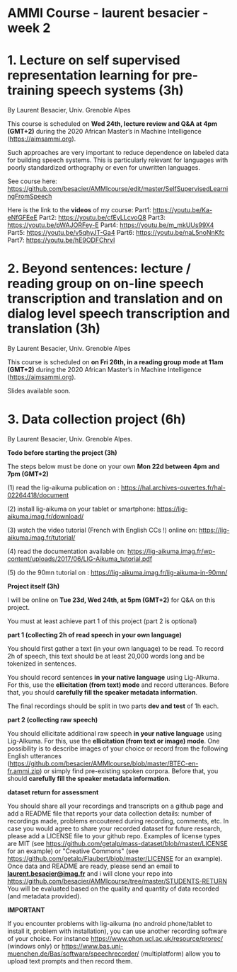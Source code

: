 # AMMI Course - laurent besacier - week 2

# 1. Lecture on self supervised representation learning for pre-training speech systems (3h)

By Laurent Besacier, Univ. Grenoble Alpes

This course is scheduled on **Wed 24th, lecture review and Q&A at 4pm (GMT+2)** during the 2020 African Master’s in Machine Intelligence (https://aimsammi.org). 

Such approaches are very important to reduce dependence on labeled data for building speech systems. This is particularly relevant for languages with poorly standardized orthography or even for unwritten languages. 

See course here: https://github.com/besacier/AMMIcourse/edit/master/SelfSupervisedLearningFromSpeech

Here is the link to the **videos** of my course:
Part1: https://youtu.be/Ka-eNfGFEeE
Part2: https://youtu.be/cfEyLLcvoQ8 
Part3: https://youtu.be/pWAJORFey-E 
Part4: https://youtu.be/m_mkUUs99X4
Part5: https://youtu.be/v5qhyJT-Ga4 
Part6: https://youtu.be/naL5noNnKfc 
Part7: https://youtu.be/hE9ODFChrvI 


# 2. Beyond sentences: lecture / reading group on on-line speech transcription and translation and on dialog level speech transcription and translation (3h)

By Laurent Besacier, Univ. Grenoble Alpes

This course is scheduled on **on Fri 26th, in a reading group mode at 11am (GMT+2)** during the 2020 African Master’s in Machine Intelligence (https://aimsammi.org). 

Slides available soon.

# 3. Data collection project (6h)

By Laurent Besacier, Univ. Grenoble Alpes. 

**Todo before starting the project (3h)**

The steps below must be done on your own **Mon 22d between 4pm and 7pm (GMT+2)**

(1) read the lig-aikuma publication on : https://hal.archives-ouvertes.fr/hal-02264418/document 

(2) install lig-aikuma on your tablet or smartphone: https://lig-aikuma.imag.fr/download/

(3) watch the video tutorial (French with English CCs !) online on: https://lig-aikuma.imag.fr/tutorial/
 
(4) read the documentation available on: https://lig-aikuma.imag.fr/wp-content/uploads/2017/06/LIG-Aikuma_tutorial.pdf

(5) do the 90mn tutorial on : https://lig-aikuma.imag.fr/lig-aikuma-in-90mn/ 


**Project itself (3h)**

I will be online on **Tue 23d, Wed 24th, at 5pm (GMT+2)** for Q&A on this project. 

You must at least achieve part 1 of this project (part 2 is optional)

**part 1 (collecting 2h of read speech in your own language)**

You should first gather a text (in your own language) to be read. To record 2h of speech, this text should be at least 20,000 words long and be tokenized in sentences.

You should record sentences **in your native language** using Lig-AIkuma. For this, use the **ellicitation (from text) mode** and record utterances. Before that, you should **carefully fill the speaker metadata information**.

The final recordings should be split in two parts **dev and test** of 1h each.

**part 2 (collecting raw speech)**

You should ellicitate additional raw speech **in your native language** using Lig-AIkuma. For this, use the **ellicitation (from text or image) mode**. One possibility is to describe images of your choice or record from the following English utterances (https://github.com/besacier/AMMIcourse/blob/master/BTEC-en-fr.ammi.zip) or simply find pre-existing spoken corpora. Before that, you should **carefully fill the speaker metadata information**.


**dataset return for assessment**

You should share all your recordings and transcripts on a github page and add a README file that reports your data collection details: number of recordings made, problems encoutered during recording, comments, etc.
In case you would agree to share your recorded dataset for future research, please add a LICENSE file to your github repo. Examples of license types are MIT (see https://github.com/getalp/mass-dataset/blob/master/LICENSE for an example) or "Creative Commons" (see https://github.com/getalp/Flaubert/blob/master/LICENSE for an example).
Once data and README are ready, please send an email to **laurent.besacier@imag.fr** and i will clone your repo into https://github.com/besacier/AMMIcourse/tree/master/STUDENTS-RETURN 
You will be evaluated based on the quality and quantity of data recorded (and metadata provided).

 
**IMPORTANT**

If you encounter problems with lig-aikuma (no android phone/tablet to install it, problem with installation), you can use another recording software of your choice. For instance https://www.phon.ucl.ac.uk/resource/prorec/ (windows only) or  https://www.bas.uni-muenchen.de/Bas/software/speechrecorder/ (multiplatform) allow you to upload text prompts and then record them.






